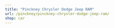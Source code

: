 ```yaml
---
title: "Pinckney Chrysler Dodge Jeep RAM"
url: /pinckney/pinckney-chrysler-dodge-jeep-ram/
shop: car
---
```

